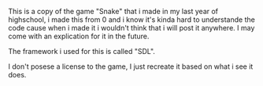 This is a copy of the game "Snake" that i made in my last year of highschool, i made this from 0 and i know it's kinda hard to understande the code cause when i made it i wouldn't think that i will post it anywhere.
I may come with an explication for it in the future.

The framework i used for this is called "SDL".




I don't posese a license to the game, I just recreate it based on what i see it does.
